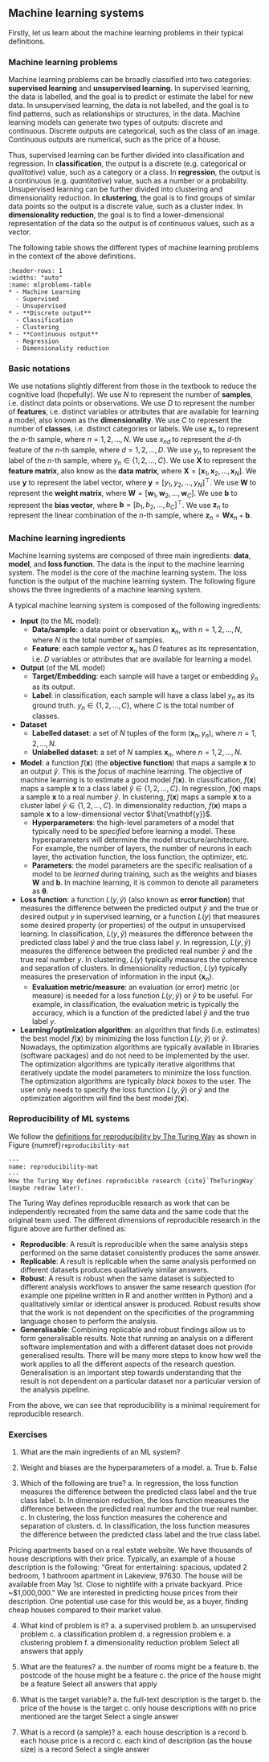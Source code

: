 ## Machine learning systems

Firstly, let us learn about the machine learning problems in their typical definitions.

### Machine learning problems

Machine learning problems can be broadly classified into two categories: **supervised learning** and **unsupervised learning**. In supervised learning, the data is labelled, and the goal is to predict or estimate the label for new data. In unsupervised learning, the data is not labelled, and the goal is to find patterns, such as relationships or structures, in the data. Machine learning models can generate two types of outputs: discrete and continuous. Discrete outputs are categorical, such as the class of an image. Continuous outputs are numerical, such as the price of a house.

Thus, supervised learning can be further divided into classification and regression. In **classification**, the output is a discrete (e.g. categorical or _qualitative_) value, such as a category or a class. In **regression**, the output is a continuous (e.g. _quantitative_) value, such as a number or a probability. Unsupervised learning can be further divided into clustering and dimensionality reduction. In **clustering**, the goal is to find groups of similar data points so the output is a discrete value, such as a cluster index. In **dimensionality reduction**, the goal is to find a lower-dimensional representation of the data so the output is of continuous values, such as a vector.

The following table shows the different types of machine learning problems in the context of the above definitions.

```{list-table} Supervised and unsupervised machine learning
:header-rows: 1
:widths: "auto"
:name: mlproblems-table
* - Machine Learning
  - Supervised
  - Unsupervised
* - **Discrete output**
  - Classification
  - Clustering
* - **Continuous output**
  - Regression
  - Dimensionality reduction
```


### Basic notations

We use notations slightly different from those in the textbook to reduce the cognitive load (hopefully). We use $N$ to represent the number of **samples**, i.e. distinct data points or observations. We use $D$ to represent the number of **features**, i.e. distinct variables or attributes that are available for learning a model,
 also known as the **dimensionality**. We use $C$ to represent the number of **classes**, i.e. distinct categories or labels. We use $\mathbf{x}_n$ to represent the $n$-th sample, where $n = 1, 2, \ldots, N$. We use $x_{nd}$ to represent the $d$-th feature of the $n$-th sample, where $d = 1, 2, \ldots, D$. We use $y_n$ to represent the label of the $n$-th sample, where $y_n \in \{1, 2, \ldots, C\}$. We use $\mathbf{X}$ to represent the **feature matrix**, also know as the **data matrix**, where $\mathbf{X} = [\mathbf{x}_1, \mathbf{x}_2, \ldots, \mathbf{x}_N]$. We use $\mathbf{y}$ to represent the label vector, where $\mathbf{y} = [y_1, y_2, \ldots, y_N]^\top$. We use $\mathbf{W}$ to represent the **weight matrix**, where $\mathbf{W} = [\mathbf{w}_1, \mathbf{w}_2, \ldots, \mathbf{w}_C]$. We use $\mathbf{b}$ to represent the **bias vector**, where $\mathbf{b} = [b_1, b_2, \ldots, b_C]^\top$. We use $\mathbf{z}_n$ to represent the linear combination of the $n$-th sample, where $\mathbf{z}_n = \mathbf{W} \mathbf{x}_n + \mathbf{b}$.

 <!-- We use $\mathbf{a}_n$ to represent the activation of the $n$-th sample, where $\mathbf{a}_n = \sigma(\mathbf{z}_n)$. We use $\mathbf{Z}$ to represent the linear combination matrix, where $\mathbf{Z} = \{\mathbf{z}_1, \mathbf{z}_2, \ldots, \mathbf{z}_N\}$. We use $\mathbf{A}$ to represent the activation matrix, where $\mathbf{A} = \{\mathbf{a}_1, \mathbf{a}_2, \ldots, \mathbf{a}_N\}$. We use $\mathbf{Z}^T$ to represent the transpose of the linear combination matrix, where $\mathbf{Z}^T = \{\mathbf{z}_1^T, \mathbf{z}_2^T, \ldots, \mathbf{z}_N^T\}$. We use $\mathbf{A}^T$ to represent the transpose of the activation matrix, where $\mathbf{A}^T = \{\mathbf{a}_1^T, \mathbf{a}_2^T, \ldots, \mathbf{a}_N^T\}$. -->

### Machine learning ingredients

Machine learning systems are composed of three main ingredients: **data**, **model**, and **loss function**. The data is the input to the machine learning system. The model is the core of the machine learning system. The loss function is the output of the machine learning system. The following figure shows the three ingredients of a machine learning system.

A typical machine learning system is composed of the following ingredients:
- **Input** (to the ML model):
  - **Data/sample**: a data point or observation $\mathbf{x}_n$, with $n = 1, 2, \ldots, N$, where $N$ is the total number of samples.
  - **Feature**: each sample vector $\mathbf{x}_n$ has $D$ features as its representation, i.e. $D$ variables or attributes that are available for learning a model.
- **Output** (of the ML model)
  - **Target/Embedding**: each sample will have a target or embedding $\hat{y}_n$ as its output.
  - **Label**: in classification, each sample will have a class label $y_n$ as its ground truth. $y_n \in \{1, 2, \ldots, C\}$, where $C$ is the total number of classes.
- **Dataset**
  - **Labelled dataset**: a set of $N$ tuples of the form $(\mathbf{x}_n, y_n)$, where $n = 1, 2, \ldots, N$.
  - **Unlabelled dataset**: a set of $N$ samples $\mathbf{x}_n$, where $n = 1, 2, \ldots, N$.
- **Model**: a function $f(\mathbf{x})$ (the **objective function**) that maps a sample $\mathbf{x}$ to an output $\hat{y}$. This is the _focus_ of machine learning. The objective of machine learning is to estimate a good model $f(\mathbf{x})$. In classification, $f(\mathbf{x})$ maps a sample $\mathbf{x}$ to a class label $\hat{y} \in \{1, 2, \ldots, C\}$. In regression, $f(\mathbf{x})$ maps a sample $\mathbf{x}$ to a real number $\hat{y}$. In clustering, $f(\mathbf{x})$ maps a sample $\mathbf{x}$ to a cluster label $\hat{y} \in \{1, 2, \ldots, C\}$. In dimensionality reduction, $f(\mathbf{x})$ maps a sample $\mathbf{x}$ to a low-dimensional vector $\hat{\mathbf{y}}$.
  - **Hyperparameters**: the high-level parameters of a model that typically need to be _specified_ before learning a model. These hyperparameters will determine the model structure/architecture. For example, the number of layers, the number of neurons in each layer, the activation function, the loss function, the optimizer, etc.
  - **Parameters**: the model parameters are the specific realisation of a model to be _learned_ during training, such as the weights and biases $\mathbf{W}$ and $\mathbf{b}$. In machine learning, it is common to denote all parameters as $\boldsymbol{\theta}$.
- **Loss function**: a function $L(y, \hat{y})$ (also known as **error function**) that measures the difference between the predicted output $\hat{y}$ and the true or desired output $y$ in supervised learning, or a function $L(y)$ that measures some desired property (or properties) of the output in unsupervised learning. In classification, $L(y, \hat{y})$ measures the difference between the predicted class label $\hat{y}$ and the true class label $y$. In regression, $L(y, \hat{y})$ measures the difference between the predicted real number $\hat{y}$ and the true real number $y$. In clustering, $L(y)$ typically measures the coherence and separation of clusters. In dimensionality reduction, $L(y)$ typically measures the preservation of information in the input $\{\mathbf{x}_n\}$.
    - **Evaluation metric/measure**: an evaluation (or error) metric (or measure) is needed for a loss function $L(y, \hat{y})$ or $\hat{y}$ to be useful. For example, in classification, the evaluation metric is typically the accuracy, which is a function of the predicted label $\hat{y}$ and the true label $y$.
- **Learning/optimization algorithm**: an algorithm that finds (i.e. estimates) the best model $f(\mathbf{x})$ by minimizing the loss function $L(y, \hat{y})$ or $\hat{y}$. Nowadays, the optimization algorithms are typically available in libraries (software packages) and do not need to be implemented by the user. The optimization algorithms are typically iterative algorithms that iteratively update the model parameters to minimize the loss function. The optimization algorithms are typically _black boxes_ to the user. The user only needs to specify the loss function $L(y, \hat{y})$ or $\hat{y}$ and the optimization algorithm will find the best model $f(\mathbf{x})$.

### Reproducibility of ML systems

We follow the [definitions for reproducibility by The Turing Way](https://the-turing-way.netlify.app/reproducible-research/overview/overview-definitions.html) as shown in Figure {numref}`reproducibility-mat`

```{figure} https://the-turing-way.netlify.app/_images/reproducible-matrix.jpg
---
name: reproducibility-mat
---
How the Turing Way defines reproducible research {cite}`TheTuringWay` (maybe redraw later).
```

The Turing Way defines reproducible research as work that can be independently recreated from the same data and the same code that the original team used. The different dimensions of reproducible research in the figure above are further defined as:

- **Reproducible**: A result is reproducible when the same analysis steps performed on the same dataset consistently produces the same answer.
- **Replicable**: A result is replicable when the same analysis performed on different datasets produces qualitatively similar answers.
- **Robust**: A result is robust when the same dataset is subjected to different analysis workflows to answer the same research question (for example one pipeline written in R and another written in Python) and a qualitatively similar or identical answer is produced. Robust results show that the work is not dependent on the specificities of the programming language chosen to perform the analysis.
- **Generalisable**: Combining replicable and robust findings allow us to form generalisable results. Note that running an analysis on a different software implementation and with a different dataset does not provide generalised results. There will be many more steps to know how well the work applies to all the different aspects of the research question. Generalisation is an important step towards understanding that the result is not dependent on a particular dataset nor a particular version of the analysis pipeline.

From the above, we can see that reproducibility is a minimal requirement for reproducible research.

### Exercises

1. What are the main ingredients of an ML system?


2. Weight and biases are the hyperparameters of a model.
   a. True
   b. False


3. Which of the following are true?
   a. In regression, the loss function measures the difference between the predicted class label and the true class label.
   b. In dimension reduction, the loss function measures the difference between the predicted real number and the true real number.
   c. In clustering, the loss function measures the coherence and separation of clusters.
   d. In classification, the loss function measures the difference between the predicted class label and the true class label.

Pricing apartments based on a real estate website. We have thousands of house descriptions with their price. Typically, an example of a house description is the following:
“Great for entertaining: spacious, updated 2 bedroom, 1 bathroom apartment in Lakeview, 97630. The house will be available from May 1st. Close to nightlife with a private backyard. Price ~$1,000,000.”  We are interested in predicting house prices from their description. One potential use case for this would be, as a buyer, finding cheap houses compared to their market value.

4. What kind of problem is it?
   a. a supervised problem
   b. an unsupervised problem
   c. a classification problem
   d. a regression problem
   e. a clustering problem
   f. a dimensionality reduction problem
   Select all answers that apply


5. What are the features?
   a. the number of rooms might be a feature
   b. the postcode of the house might be a feature
   c. the price of the house might be a feature
   Select all answers that apply


6. What is the target variable?
   a. the full-text description is the target
   b. the price of the house is the target
   c. only house descriptions with no price mentioned are the target
   Select a single answer


7. What is a record (a sample)?
   a. each house description is a record
   b. each house price is a record
   c. each kind of description (as the house size) is a record
   Select a single answer
